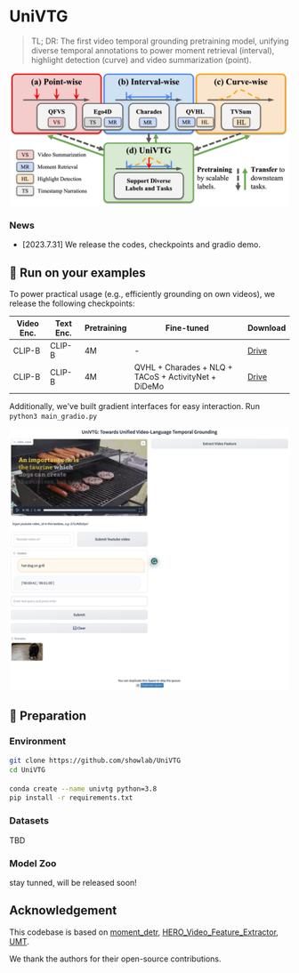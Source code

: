  # UniVTG
> TL; DR: The first video temporal grounding pretraining model, unifying diverse temporal annotations to power moment retrieval (interval), highlight detection (curve) and video summarization (point).

![UniVTG](figures/univtg_pipeline.jpg)

### **News**
<!--  -->
- [2023.7.31] We release the codes, checkpoints and gradio demo.

## 🌟 Run on your examples
To power practical usage (e.g., efficiently grounding on own videos), 
we release the following checkpoints:

| Video Enc.  | Text Enc.  | Pretraining            | Fine-tuned   |  Download |
| ------------------ |  ------------------ | ------------------ | ------- | ---- |
| CLIP-B | CLIP-B | 4M      | -      |   [Drive](https://drive.google.com/drive/folders/1-eGata6ZPV0A1BBsZpYyIooos9yjMx2f?usp=sharing)  |
| CLIP-B | CLIP-B | 4M | QVHL + Charades + NLQ + TACoS + ActivityNet + DiDeMo      |  [Drive](https://drive.google.com/drive/folders/1l6RyjGuqkzfZryCC6xwTZsvjWaIMVxIO?usp=sharing)  


Additionally, we've built gradient interfaces for easy interaction. Run `python3 main_gradio.py`

![UniVTG](figures/gradio.png)


## 🔨 Preparation

### Environment

```bash
git clone https://github.com/showlab/UniVTG
cd UniVTG

conda create --name univtg python=3.8
pip install -r requirements.txt
```

### Datasets

TBD

<!-- 1.  Download the necessary files for pertaining and downstream datasets. (If you don't need pretraining, just download the downstream one).

| Dataset            | Task    |  GDrive |
| ------------------ | ------- | ---- |
| Point (Ego4D)      | PT      |      |
| Interval (VideoCC) | PT      |      |
| Curve (VideoCC)    | PT      |      |
| QVHighlights       | MR + HL |      |
| Charades-STA       | MR      |      |
| NLQ                | MR      |      |
| TACoS              | MR      |      |
| YoutubeHL          | HL      |      |
| TVSum              | HL      |      |
| QFVS               | VS      |      |

Unzip the downloaded tar

```
tar -xvf qfvs.tar
mv data/home/qinghonglin/univtg/data/{dset_name}/* .
```

2. Prepare the dataset in the following structur
   ```bash
   univtg
   ├── eval
   ├── data
   │   └── qvhighlights
   │       ├── metadata
   │       │   ├──qvhighlights_test.jsonl
   │       │   ├──qvhighlights_train.jsonl
   │       │   └──qvhighlights_val.jsonl
   │       ├── txt_clip
   │       ├── vid_clip
   │       └── vid_slowfast
   ├── main
   ├── model
   ├── utils
   ├── README.md
   └── ···
   ``` -->


### Model Zoo
stay tunned, will be released soon!

## Acknowledgement

This codebase is based on [moment_detr](https://github.com/jayleicn/moment_detr), [HERO_Video_Feature_Extractor](https://github.com/linjieli222/HERO_Video_Feature_Extractor), [UMT](https://github.com/tencentarc/umt).

We thank the authors for their open-source contributions.
